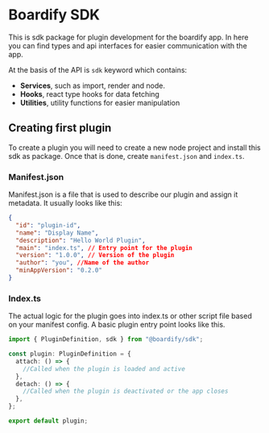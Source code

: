 # Boardify SDK

This is sdk package for plugin development for the boardify app. In here you can find types and api interfaces for easier communication with the app.

At the basis of the API is `sdk` keyword which contains:

- **Services**, such as import, render and node.
- **Hooks**, react type hooks for data fetching
- **Utilities**, utility functions for easier manipulation

## Creating first plugin

To create a plugin you will need to create a new node project and install this sdk as package. Once that is done, create `manifest.json` and `index.ts`.

### Manifest.json

Manifest.json is a file that is used to describe our plugin and assign it metadata. It usually looks like this:

```json
{
  "id": "plugin-id",
  "name": "Display Name",
  "description": "Hello World Plugin",
  "main": "index.ts", // Entry point for the plugin
  "version": "1.0.0", // Version of the plugin
  "author": "you", //Name of the author
  "minAppVersion": "0.2.0"
}
```

### Index.ts

The actual logic for the plugin goes into index.ts or other script file based on your manifest config. A basic plugin entry point looks like this.

```ts
import { PluginDefinition, sdk } from "@boardify/sdk";

const plugin: PluginDefinition = {
  attach: () => {
    //Called when the plugin is loaded and active
  },
  detach: () => {
    //Called when the plugin is deactivated or the app closes
  },
};

export default plugin;
```
